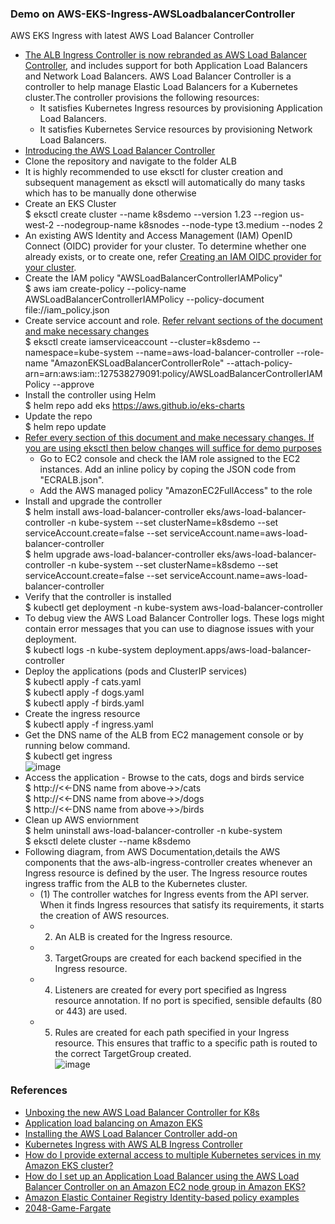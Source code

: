 ### Demo on AWS-EKS-Ingress-AWSLoadbalancerController <br/>
AWS EKS Ingress with latest AWS Load Balancer Controller<br/>
* [The ALB Ingress Controller is now rebranded as AWS Load Balancer Controller](https://aws.amazon.com/blogs/containers/introducing-aws-load-balancer-controller/), and includes support for both Application Load Balancers and Network Load Balancers. AWS Load Balancer Controller is a controller to help manage Elastic Load Balancers for a Kubernetes cluster.The controller provisions the following resources:<br/>
   *  It satisfies Kubernetes Ingress resources by provisioning Application Load Balancers. <br/>
   *  It satisfies Kubernetes Service resources by provisioning Network Load Balancers.<br/>
* [Introducing the AWS Load Balancer Controller](https://aws.amazon.com/about-aws/whats-new/2020/10/introducing-aws-load-balancer-controller/)<br/>
* Clone the repository and navigate to the folder ALB <br/>
* It is highly recommended to use eksctl for cluster creation and subsequent management as eksctl will automatically do many tasks which has to be manually done otherwise <br/>
* Create an EKS Cluster <br/>
  $ eksctl create cluster --name k8sdemo --version 1.23 --region us-west-2 --nodegroup-name k8snodes --node-type t3.medium --nodes 2 <br/>
* An existing AWS Identity and Access Management (IAM) OpenID Connect (OIDC) provider for your cluster. To determine whether one already exists, or to create one, refer [Creating an IAM OIDC provider for your cluster](https://docs.aws.amazon.com/eks/latest/userguide/enable-iam-roles-for-service-accounts.html).<br/>
* Create the IAM policy "AWSLoadBalancerControllerIAMPolicy" <br/>
  $ aws iam create-policy --policy-name AWSLoadBalancerControllerIAMPolicy --policy-document file://iam_policy.json
* Create service account and role. [Refer relvant sections of the document and make necessary changes](https://docs.aws.amazon.com/eks/latest/userguide/aws-load-balancer-controller.html) <br/>
  $ eksctl create iamserviceaccount --cluster=k8sdemo --namespace=kube-system --name=aws-load-balancer-controller --role-name "AmazonEKSLoadBalancerControllerRole" --attach-policy-arn=arn:aws:iam::127538279091:policy/AWSLoadBalancerControllerIAMPolicy --approve <br/>
* Install the controller using Helm <br/>
  $ helm repo add eks https://aws.github.io/eks-charts <br/>
* Update the repo <br/>
  $ helm repo update <br/>
* [Refer every section of this document and make necessary changes. If you are using eksctl then below changes will suffice for demo purposes](https://docs.aws.amazon.com/eks/latest/userguide/aws-load-balancer-controller.html) <br/>
  * Go to EC2 console and check the IAM role assigned to the EC2 instances. Add an inline policy by coping the JSON code from "ECRALB.json".<br/>
  * Add the AWS managed policy "AmazonEC2FullAccess" to the role <br/>
* Install and upgrade the controller <br/>
  $ helm install aws-load-balancer-controller eks/aws-load-balancer-controller -n kube-system --set clusterName=k8sdemo --set serviceAccount.create=false --set serviceAccount.name=aws-load-balancer-controller <br/>
  $ helm upgrade aws-load-balancer-controller eks/aws-load-balancer-controller -n kube-system --set clusterName=k8sdemo --set serviceAccount.create=false --set serviceAccount.name=aws-load-balancer-controller <br/>
* Verify that the controller is installed <br/>
  $ kubectl get deployment -n kube-system aws-load-balancer-controller <br/>
* To debug view the AWS Load Balancer Controller logs. These logs might contain error messages that you can use to diagnose issues with your deployment. <br/>
  $ kubectl logs -n kube-system deployment.apps/aws-load-balancer-controller <br/> 
* Deploy the applications (pods and ClusterIP services) <br/>
  $ kubectl apply -f cats.yaml <br/>
  $ kubectl apply -f dogs.yaml <br/>
  $ kubectl apply -f birds.yaml <br/>
* Create the ingress resource <br/>
  $ kubectl apply -f ingress.yaml <br/>
* Get the DNS name of the ALB from EC2 management console or by running below command. <br/>
  $ kubectl get ingress <br/>
    ![image](https://user-images.githubusercontent.com/92582005/202916008-c84483bc-73a4-48e1-8e5c-17f5535e2208.png) <br/>
* Access the application - Browse to the cats, dogs and birds service <br/>
  $ http://<<-DNS name from above->>/cats <br/>
  $ http://<<-DNS name from above->>/dogs <br/>
  $ http://<<-DNS name from above->>/birds <br/>
* Clean up AWS enviornment <br/>
  $ helm uninstall aws-load-balancer-controller -n kube-system <br/>
  $ eksctl delete cluster --name k8sdemo <br/>
* Following diagram, from AWS Documentation,details the AWS components that the aws-alb-ingress-controller creates whenever an Ingress resource is defined by the user.   The Ingress resource routes ingress traffic from the ALB to the Kubernetes cluster.<br/>
    * (1) The controller watches for Ingress events from the API server. When it finds Ingress resources that satisfy its requirements, it starts the creation of AWS  resources.<br/>
    * 2) An ALB is created for the Ingress resource.<br/>
    * 3) TargetGroups are created for each backend specified in the Ingress resource.<br/>
    * 4) Listeners are created for every port specified as Ingress resource annotation. If no port is specified, sensible defaults (80 or 443) are used.<br/>
    * 5) Rules are created for each path specified in your Ingress resource. This ensures that traffic to a specific path is routed to the correct TargetGroup created.<br/>
  ![image](https://user-images.githubusercontent.com/92582005/203908338-1c7a4ca9-442c-45ef-ba9c-0fa00d93c9bd.png) <br/>

### References <br/>
* [Unboxing the new AWS Load Balancer Controller for K8s](https://www.youtube.com/watch?v=Lw4-noYhMjQ)
* [Application load balancing on Amazon EKS](https://docs.aws.amazon.com/eks/latest/userguide/alb-ingress.html)<br/>
* [Installing the AWS Load Balancer Controller add-on](https://docs.aws.amazon.com/eks/latest/userguide/aws-load-balancer-controller.html)<br/>
* [Kubernetes Ingress with AWS ALB Ingress Controller](https://aws.amazon.com/blogs/opensource/kubernetes-ingress-aws-alb-ingress-controller/)<br/>
* [How do I provide external access to multiple Kubernetes services in my Amazon EKS cluster?](https://aws.amazon.com/premiumsupport/knowledge-center/eks-access-kubernetes-services/)<br/>
* [How do I set up an Application Load Balancer using the AWS Load Balancer Controller on an Amazon EC2 node group in Amazon EKS?](https://aws.amazon.com/premiumsupport/knowledge-center/eks-alb-ingress-controller-setup/)<br/>
* [Amazon Elastic Container Registry Identity-based policy examples](https://docs.aws.amazon.com/AmazonECR/latest/userguide/security_iam_id-based-policy-examples.html)<br/>
* [2048-Game-Fargate](https://aws.amazon.com/premiumsupport/knowledge-center/eks-alb-ingress-controller-fargate/)<br/>
